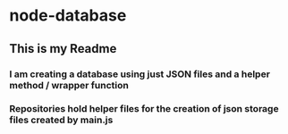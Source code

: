 # node-database

## This is my Readme

### I am creating a database using just JSON files and a helper method / wrapper function

### Repositories hold helper files for the creation of json storage files created by main.js

